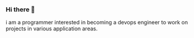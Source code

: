 ### Hi there 👋
i am a programmer interested in becoming a devops engineer to work on projects in various application areas.
